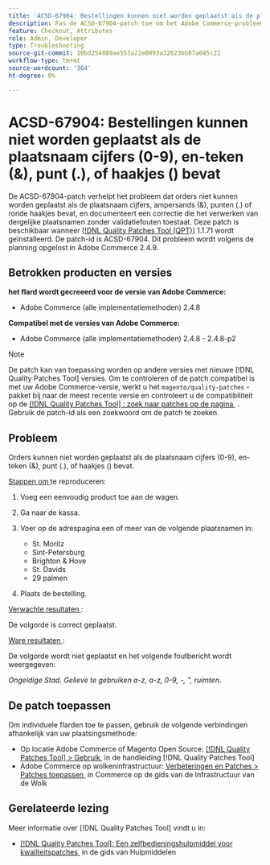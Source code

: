 ```yaml
---
title: 'ACSD-67904: Bestellingen kunnen niet worden geplaatst als de plaatsnaam cijfers (0-9), en-teken (&), punt (.), of haakjes () bevat'
description: Pas de ACSD-67904-patch toe om het Adobe Commerce-probleem op te lossen waarbij het uitchecken mislukt wanneer stadsnamen cijfers (0-9), en-teken (&), punt (.) of ronde haakjes () bevatten.
feature: Checkout, Attributes
role: Admin, Developer
type: Troubleshooting
source-git-commit: 10bd254889ae553a22e0893a32623bb87a045c22
workflow-type: tm+mt
source-wordcount: '364'
ht-degree: 0%

---
```



# ACSD-67904: Bestellingen kunnen niet worden geplaatst als de plaatsnaam cijfers (0-9), en-teken (&amp;), punt (.), of haakjes () bevat

De ACSD-67904-patch verhelpt het probleem dat orders niet kunnen worden geplaatst als de plaatsnaam cijfers, ampersands (&amp;), punten (.) of ronde haakjes bevat, en documenteert een correctie die het verwerken van dergelijke plaatsnamen zonder validatiefouten toestaat. Deze patch is beschikbaar wanneer [[!DNL Quality Patches Tool (QPT)]](/help/tools/quality-patches-tool/quality-patches-tool-to-self-serve-quality-patches.md) 1.1.71 wordt geïnstalleerd. De patch-id is ACSD-67904. Dit probleem wordt volgens de planning opgelost in Adobe Commerce 2.4.9.

## Betrokken producten en versies

**het flard wordt gecreeerd voor de versie van Adobe Commerce:**

* Adobe Commerce (alle implementatiemethoden) 2.4.8

**Compatibel met de versies van Adobe Commerce:**

* Adobe Commerce (alle implementatiemethoden) 2.4.8 - 2.4.8-p2

>[!NOTE]
>
>De patch kan van toepassing worden op andere versies met nieuwe [!DNL Quality Patches Tool] versies. Om te controleren of de patch compatibel is met uw Adobe Commerce-versie, werkt u het `magento/quality-patches` -pakket bij naar de meest recente versie en controleert u de compatibiliteit op de [[!DNL Quality Patches Tool] : zoek naar patches op de pagina &#x200B;](https://experienceleague.adobe.com/tools/commerce-quality-patches/index.html) . Gebruik de patch-id als een zoekwoord om de patch te zoeken.

## Probleem

Orders kunnen niet worden geplaatst als de plaatsnaam cijfers (0-9), en-teken (&amp;), punt (.), of haakjes () bevat.

<u> Stappen om </u> te reproduceren:

1. Voeg een eenvoudig product toe aan de wagen.
1. Ga naar de kassa.
1. Voer op de adrespagina een of meer van de volgende plaatsnamen in:

   * St. Moritz
   * Sint-Petersburg
   * Brighton &amp; Hove
   * St. Davids
   * 29 palmen

1. Plaats de bestelling.


<u> Verwachte resultaten </u>:

De volgorde is correct geplaatst.

<u> Ware resultaten </u>:

De volgorde wordt niet geplaatst en het volgende foutbericht wordt weergegeven:

*Ongeldige Stad. Gelieve te gebruiken a-z, a-z, 0-9, -, &quot;, ruimten*.


## De patch toepassen

Om individuele flarden toe te passen, gebruik de volgende verbindingen afhankelijk van uw plaatsingsmethode:

* Op locatie Adobe Commerce of Magento Open Source: [[!DNL Quality Patches Tool] > Gebruik &#x200B;](/help/tools/quality-patches-tool/usage.md) in de handleiding [!DNL Quality Patches Tool]
* Adobe Commerce op wolkeninfrastructuur: [&#x200B; Verbeteringen en Patches > Patches toepassen &#x200B;](https://experienceleague.adobe.com/docs/commerce-cloud-service/user-guide/develop/upgrade/apply-patches.html) in Commerce op de gids van de Infrastructuur van de Wolk

## Gerelateerde lezing

Meer informatie over [!DNL Quality Patches Tool] vindt u in:

* [[!DNL Quality Patches Tool]: Een zelfbedieningshulpmiddel voor kwaliteitspatches &#x200B;](/help/tools/quality-patches-tool/quality-patches-tool-to-self-serve-quality-patches.md) in de gids van Hulpmiddelen

